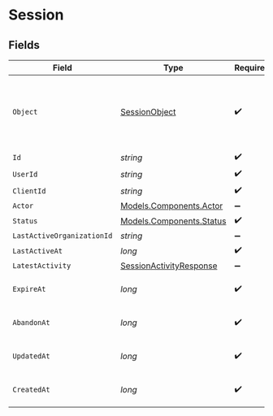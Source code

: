 # Session


## Fields

| Field                                                                                  | Type                                                                                   | Required                                                                               | Description                                                                            | Example                                                                                |
| -------------------------------------------------------------------------------------- | -------------------------------------------------------------------------------------- | -------------------------------------------------------------------------------------- | -------------------------------------------------------------------------------------- | -------------------------------------------------------------------------------------- |
| `Object`                                                                               | [SessionObject](../../Models/Components/SessionObject.md)                              | :heavy_check_mark:                                                                     | String representing the object's type. Objects of the same type share the same value.<br/> | session                                                                                |
| `Id`                                                                                   | *string*                                                                               | :heavy_check_mark:                                                                     | N/A                                                                                    | sess_123456789abcd                                                                     |
| `UserId`                                                                               | *string*                                                                               | :heavy_check_mark:                                                                     | N/A                                                                                    | user_123456789abcd                                                                     |
| `ClientId`                                                                             | *string*                                                                               | :heavy_check_mark:                                                                     | N/A                                                                                    | client_123456789abcd                                                                   |
| `Actor`                                                                                | [Models.Components.Actor](../../Models/Components/Actor.md)                            | :heavy_minus_sign:                                                                     | N/A                                                                                    | <nil>                                                                                  |
| `Status`                                                                               | [Models.Components.Status](../../Models/Components/Status.md)                          | :heavy_check_mark:                                                                     | N/A                                                                                    | active                                                                                 |
| `LastActiveOrganizationId`                                                             | *string*                                                                               | :heavy_minus_sign:                                                                     | N/A                                                                                    | org_123456789abcd                                                                      |
| `LastActiveAt`                                                                         | *long*                                                                                 | :heavy_check_mark:                                                                     | N/A                                                                                    | 1622471123                                                                             |
| `LatestActivity`                                                                       | [SessionActivityResponse](../../Models/Components/SessionActivityResponse.md)          | :heavy_minus_sign:                                                                     | N/A                                                                                    |                                                                                        |
| `ExpireAt`                                                                             | *long*                                                                                 | :heavy_check_mark:                                                                     | Unix timestamp of expiration.<br/>                                                     | 1685471123                                                                             |
| `AbandonAt`                                                                            | *long*                                                                                 | :heavy_check_mark:                                                                     | Unix timestamp of abandonment.<br/>                                                    | 1630471123                                                                             |
| `UpdatedAt`                                                                            | *long*                                                                                 | :heavy_check_mark:                                                                     | Unix timestamp of last update.<br/>                                                    | 1622532323                                                                             |
| `CreatedAt`                                                                            | *long*                                                                                 | :heavy_check_mark:                                                                     | Unix timestamp of creation.<br/>                                                       | 1622470000                                                                             |